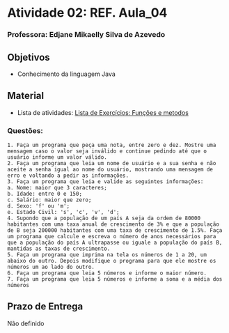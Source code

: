 # Atividade 02: REF. Aula_04
### Professora: Edjane Mikaelly Silva de Azevedo

## Objetivos

* Conhecimento da linguagem Java

## Material

* Lista de atividades: [Lista de Exercícios: Funções e metodos](https://mediacdns3.ulife.com.br/PAT/Upload/3130266/ExerciciosLaco_for_while_20240325185214.pdf)

### Questões:
```
1. Faça um programa que peça uma nota, entre zero e dez. Mostre uma mensagem caso o valor seja inválido e continue pedindo até que o usuário informe um valor válido.
2. Faça um programa que leia um nome de usuário e a sua senha e não aceite a senha igual ao nome do usuário, mostrando uma mensagem de erro e voltando a pedir as informações.
3. Faça um programa que leia e valide as seguintes informações:
a. Nome: maior que 3 caracteres;
b. Idade: entre 0 e 150;
c. Salário: maior que zero;
d. Sexo: 'f' ou 'm';
e. Estado Civil: 's', 'c', 'v', 'd';
4. Supondo que a população de um país A seja da ordem de 80000 habitantes com uma taxa anual de crescimento de 3% e que a população de B seja 200000 habitantes com uma taxa de crescimento de 1.5%. Faça um programa que calcule e escreva o número de anos necessários para que a população do país A ultrapasse ou iguale a população do país B, mantidas as taxas de crescimento.
5. Faça um programa que imprima na tela os números de 1 a 20, um abaixo do outro. Depois modifique o programa para que ele mostre os números um ao lado do outro.
6. Faça um programa que leia 5 números e informe o maior número.
7. Faça um programa que leia 5 números e informe a soma e a média dos números
```


## Prazo de Entrega

Não definido